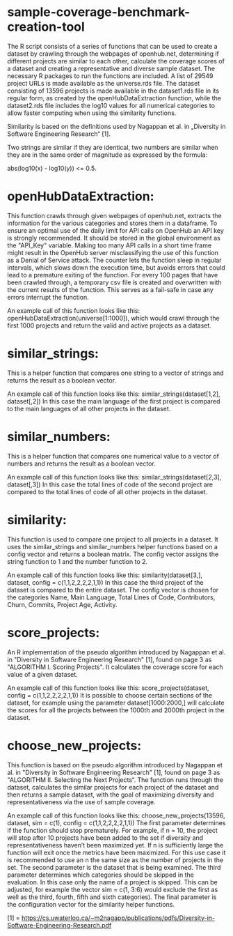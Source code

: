 # sample-coverage-benchmark-creation-tool

The R script consists of a series of functions that can be used to create a dataset by crawling through the webpages of openhub.net, determining if different projects are similar to each other, calculate the coverage scores of a dataset and creating a representative and diverse sample dataset. The necessary R packages to run the functions are included. A list of 29549 project URLs is made available as the universe.rds file. The dataset consisting of 13596 projects is made available in the dataset1.rds file in its regular form, as created by the openHubDataExtraction function, while the dataset2.rds file includes the log10 values for all numerical categories to allow faster computing when using the similarity functions.

Similarity is based on the definitions used by Nagappan et al. in „Diversity in Software Engineering Research“ [1].

Two strings are similar if they are identical, two numbers are similar when they are in the same order of magnitude as expressed by the formula:

abs(log10(x) - log10(y)) <= 0.5.

# openHubDataExtraction:
This function crawls through given webpages of openhub.net, extracts the information for the various categories and stores them in a dataframe.
To ensure an optimal use of the daily limit for API calls on OpenHub an API key is strongly recommended. It should be stored in the global environment as the "API_Key" variable. Making too many API calls in a short time frame might result in the OpenHub server misclassifying the use of this function as a Denial of Service attack. The counter lets the function sleep in regular intervals, which slows down the execution time, but avoids errors that could lead to a premature exiting of the function. For every 100 pages that have been crawled through, a temporary csv file is created and overwritten with the current results of the function. This serves as a fail-safe in case any errors interrupt the function.

An example call of this function looks like this:
openHubDataExtraction(universe[1:1000]), which would crawl through the first 1000 projects and return the valid and active projects as a dataset.

# similar_strings:
This is a helper function that compares one string to a vector of strings and returns the result as a boolean vector.

An example call of this function looks like this:
similar_strings(dataset[1,2], dataset[,2])
In this case the main language of the first project is compared to the main languages of all other projects in the dataset.

# similar_numbers:
This is a helper function that compares one numerical value to a vector of numbers and returns the result as a boolean vector.

An example call of this function looks like this:
similar_strings(dataset[2,3], dataset[,3])
In this case the total lines of code of the second project are compared to the total lines of code of all other projects in the dataset.

# similarity:
This function is used to compare one project to all projects in a dataset. It uses the similar_strings and similar_numbers helper functions based on a config vector and returns a boolean matrix. The config vector assigns the string function to 1 and the number function to 2.

An example call of this function looks like this:
similarity(dataset[3,], dataset, config = c(1,1,2,2,2,2,1,1))
In this case the third project of the dataset is compared to the entire dataset. The config vector is chosen for the categories Name, Main Language, Total Lines of Code, Contributors, Churn, Commits, Project Age, Activity.

# score_projects:
An R implementation of the pseudo algorithm introduced by Nagappan et al. in "Diversity in Software Engineering Research" [1], found on page 3 as "ALGORITHM I. Scoring Projects". It calculates the coverage score for each value of a given dataset.

An example call of this function looks like this:
score_projects(dataset, config = c(1,1,2,2,2,2,1,1))
It is possible to choose certain sections of the dataset, for example using the parameter dataset[1000:2000,] will calculate the scores for all the projects between the 1000th and 2000th project in the dataset.

# choose_new_projects:
This function is based on the pseudo algorithm introduced by Nagappan et al. in "Diversity in Software Engineering Research" [1], found on page 3 as "ALGORITHM II. Selecting the Next Projects“. The function runs through the dataset, calculates the similar projects for each project of the dataset and then returns a sample dataset, with the goal of maximizing diversity and representativeness via the use of sample coverage.

An example call of this function looks like this:
choose_new_projects(13596, dataset, sim = c(1), config = c(1,1,2,2,2,2,1,1))
The first parameter determines if the function should stop prematurely. For example, if n = 10, the project will stop after 10 projects have been added to the set if diversity and representativeness haven’t been maximized yet. If n is sufficiently large the function will exit once the metrics have been maximized. For this use case it is recommended to use an n the same size as the number of projects in the set.
The second parameter is the dataset that is being examined. The third parameter determines which categories should be skipped in the evaluation. In this case only the name of a project is skipped. This can be adjusted, for example the vector sim = c(1, 3:6) would exclude the first as well as the third, fourth, fifth and sixth categories). The final parameter is the configuration vector for the similarity helper functions.

[1] = https://cs.uwaterloo.ca/~m2nagapp/publications/pdfs/Diversity-in-Software-Engineering-Research.pdf
